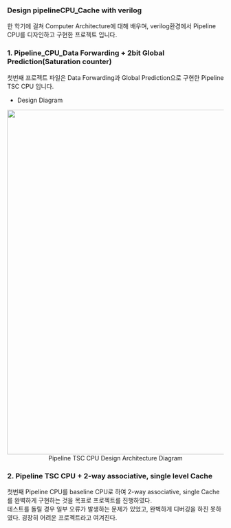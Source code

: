 ### Design pipelineCPU_Cache with verilog

한 학기에 걸쳐 Computer Architecture에 대해 배우며, verilog환경에서 Pipeline CPU를 디자인하고 구현한 프로젝트 입니다.  

### 1. Pipeline_CPU_Data Forwarding + 2bit Global Prediction(Saturation counter)
첫번째 프로젝트 파일은 Data Forwarding과 Global Prediction으로 구현한 Pipeline TSC CPU 입니다.

- Design Diagram
<p align="center">
      <img src="https://user-images.githubusercontent.com/80669616/142618372-3a639914-fdc0-453a-945d-d14491141317.png" width="800"><br>Pipeline TSC CPU Design Architecture Diagram
</p>

### 2. Pipeline TSC CPU + 2-way associative, single level Cache
첫번째 Pipeline CPU를 baseline CPU로 하여 2-way associative, single Cache를 완벽하게 구현하는 것을 목표로 프로젝트를 진행하였다.  
테스트를 돌릴 경우 일부 오류가 발생하는 문제가 있었고, 완벽하게 디버깅을 하진 못하였다. 굉장히 어려운 프로젝트라고 여겨진다.

